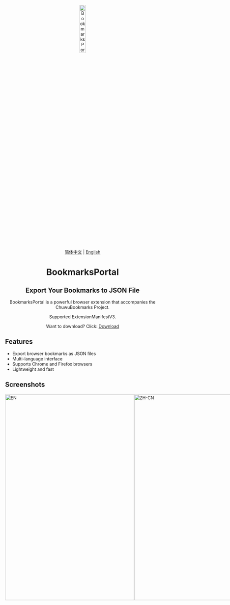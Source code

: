 <div align="center">

  <img src="https://github.com/user-attachments/assets/e07e52a0-db55-4838-b917-b69185847d9d" alt="BookmarksPortal Logo" width="20%" />
  
  <p>
    <a href="README.md">简体中文</a> | 
    <a href="README_EN.md">English</a>
  </p>
  
  <h1>BookmarksPortal</h1>
  <h2>Export Your Bookmarks to JSON File</h2>
  
  <p>BookmarksPortal is a powerful browser extension that accompanies the ChuwuBookmarks Project.</p>
  <p>Supported ExtensionManifestV3.</p>
  <p>Want to download? Click: <a href="https://github.com/ChuwuYo/BookmarksPortal/releases/latest">Download</a></p>
  
</div>

## Features

- Export browser bookmarks as JSON files
- Multi-language interface
- Supports Chrome and Firefox browsers
- Lightweight and fast

## Screenshots

<div style="display: flex; justify-content: space-between; margin-top: 20px;">
    <img src="https://github.com/user-attachments/assets/2543d8d3-c9bd-4770-9a04-2c252a80bae6" alt="EN" style="width: 420px; height: 670px;" />
    <img src="https://github.com/user-attachments/assets/3c2bc3c5-9b75-4fd1-a2dc-dbe00a912a53" alt="ZH-CN" style="width: 420px; height: 670px;" />
</div>